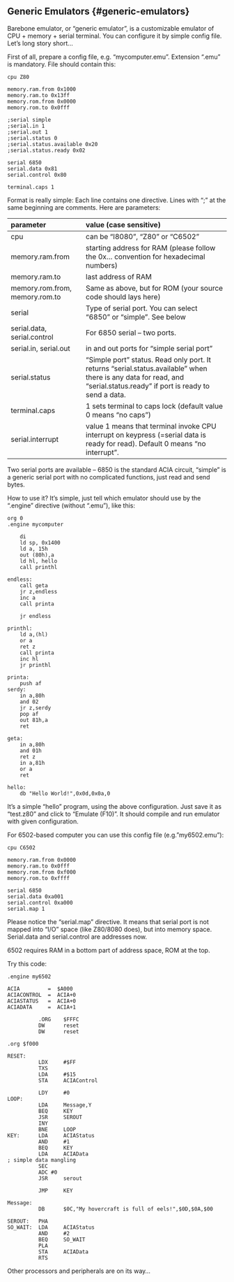 ## Generic Emulators {#generic-emulators}

Barebone emulator, or “generic emulator”, is a customizable emulator of CPU + memory + serial terminal. You can configure it by simple config file. Let’s long story short…

First of all, prepare a config file, e.g. “mycomputer.emu”. Extension “.emu” is mandatory. File should contain this:
```
cpu Z80

memory.ram.from 0x1000
memory.ram.to 0x13ff
memory.rom.from 0x0000
memory.rom.to 0x0fff

;serial simple
;serial.in 1
;serial.out 1
;serial.status 0
;serial.status.available 0x20
;serial.status.ready 0x02

serial 6850
serial.data 0x81
serial.control 0x80

terminal.caps 1
```

Format is really simple: Each line contains one directive. Lines with “;” at the same beginning are comments. Here are parameters:

| parameter | value (case sensitive) |
| :--- | :--- |
| cpu | can be “I8080”, “Z80” or “C6502” |
| memory.ram.from | starting address for RAM \(please follow the 0x… convention for hexadecimal numbers\) |
| memory.ram.to | last address of RAM |
| memory.rom.from, memory.rom.to | Same as above, but for ROM \(your source code should lays here\) |
| serial | Type of serial port. You can select “6850” or “simple”. See below |
| serial.data, serial.control | For 6850 serial – two ports. |
| serial.in, serial.out | in and out ports for “simple serial port” |
| serial.status | “Simple port” status. Read only port. It returns “serial.status.available” when there is any data for read, and “serial.status.ready” if port is ready to send a data. |
| terminal.caps | 1 sets terminal to caps lock \(default value 0 means “no caps”\) |
| serial.interrupt | value 1 means that terminal invoke CPU interrupt on keypress \(=serial data is ready for read\). Default 0 means “no interrupt”. |

Two serial ports are available – 6850 is the standard ACIA circuit, “simple” is a generic serial port with no complicated functions, just read and send bytes.

How to use it? It’s simple, just tell which emulator should use by the “.engine” directive \(without “.emu”\), like this:

```
org 0
.engine mycomputer

    di
    ld sp, 0x1400
    ld a, 15h
    out (80h),a
    ld hl, hello
    call printhl

endless:
    call geta
    jr z,endless
    inc a
    call printa
    
    jr endless
    
printhl: 
    ld a,(hl)
    or a
    ret z
    call printa
    inc hl
    jr printhl
    
printa: 
    push af
serdy:  
    in a,80h
    and 02
    jr z,serdy
    pop af
    out 81h,a
    ret
    
geta:
    in a,80h
    and 01h
    ret z
    in a,81h
    or a
    ret
    
hello:
    db "Hello World!",0x0d,0x0a,0
```


It’s a simple “hello” program, using the above configuration. Just save it as “test.z80” and click to “Emulate \(F10\)”. It should compile and run emulator with given configuration.

For 6502-based computer you can use this config file \(e.g.”my6502.emu”\):

```
cpu C6502

memory.ram.from 0x0000
memory.ram.to 0x0fff
memory.rom.from 0xf000
memory.rom.to 0xffff

serial 6850
serial.data 0xa001
serial.control 0xa000
serial.map 1
```

Please notice the “serial.map” directive. It means that serial port is not mapped into “I/O” space \(like Z80/8080 does\), but into memory space. Serial.data and serial.control are addresses now.

6502 requires RAM in a bottom part of address space, ROM at the top.

Try this code:

```
.engine my6502

ACIA         =  $A000 
ACIACONTROL  =  ACIA+0 
ACIASTATUS   =  ACIA+0 
ACIADATA     =  ACIA+1 

          .ORG    $FFFC 
          DW      reset 
          DW      reset
          
.org $f000

RESET:          
          LDX     #$FF 
          TXS     
          LDA     #$15
          STA     ACIAControl 
 
          LDY     #0 
LOOP:     
          LDA     Message,Y
          BEQ     KEY
          JSR     SEROUT
          INY
          BNE     LOOP
KEY:      LDA     ACIAStatus
          AND     #1
          BEQ     KEY
          LDA     ACIAData 
; simple data mangling
          SEC
          ADC #0
          JSR     serout 
 
          JMP     KEY
 
Message:   
          DB      $0C,"My hovercraft is full of eels!",$0D,$0A,$00 
 
SEROUT:   PHA
SO_WAIT:  LDA     ACIAStatus
          AND     #2
          BEQ     SO_WAIT
          PLA
          STA     ACIAData
          RTS
```

Other processors and peripherals are on its way…

